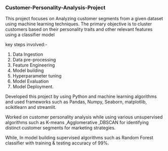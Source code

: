 ### Customer-Personality-Analysis-Project

This project focuses on Analyzing customer segments from a given dataset using machine learning techniques. The primary objective is to cluster customers based on their personality traits and other relevant features using a classifier model


key steps involved:- 
  1)  Data Ingestion
  2)  Data pre-processing
  3)  Feature Engineering
  4)  Model building
  5)  Hyperparameter tuning
  6)  Model Evaluation
  7)  Model Deployment.


Developed this project by using Python and machine learning algorithms and used frameworks such as Pandas, Numpy, Seaborn, matplotlib, scikitlearn and streamlit.

Worked on customer personality analysis while using various unsupervised algorithms such as K-means ,Agglomerative ,DBSCAN for
identifying distinct customer segments for marketing strategies.

While, In model building supervised algorithms such as Random Forest classifier with training & testing accuracy of 99%.
